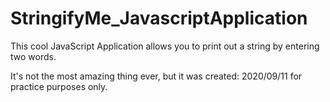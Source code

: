 # StringifyMe_JavascriptApplication
This cool JavaScript Application allows you to print out a string by entering two words. 

It's not the most amazing thing ever, but it was created: 2020/09/11 for practice purposes only.
